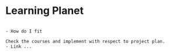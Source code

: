 # Learning Planet

```{note}

- How do I fit

Check the courses and implement with respect to project plan.
- Link ...
```
